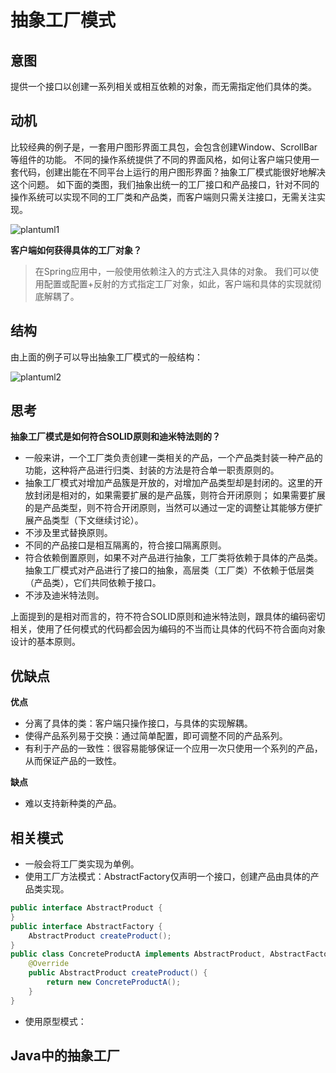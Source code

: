 # 抽象工厂模式

## 意图

提供一个接口以创建一系列相关或相互依赖的对象，而无需指定他们具体的类。

## 动机

比较经典的例子是，一套用户图形界面工具包，会包含创建Window、ScrollBar等组件的功能。
不同的操作系统提供了不同的界面风格，如何让客户端只使用一套代码，创建出能在不同平台上运行的用户图形界面？抽象工厂模式能很好地解决这个问题。
如下面的类图，我们抽象出统一的工厂接口和产品接口，针对不同的操作系统可以实现不同的工厂类和产品类，而客户端则只需关注接口，无需关注实现。

![plantuml1](http://www.plantuml.com/plantuml/proxy?cache=no&src=https://raw.githubusercontent.com/vulcan-0/design-pattern/master/src/main/java/org/vulcan/light/designpattern/creational/abstractfactory/plantuml1.puml)

**客户端如何获得具体的工厂对象？**

> 在Spring应用中，一般使用依赖注入的方式注入具体的对象。
> 我们可以使用配置或配置+反射的方式指定工厂对象，如此，客户端和具体的实现就彻底解耦了。

## 结构

由上面的例子可以导出抽象工厂模式的一般结构：

![plantuml2](http://www.plantuml.com/plantuml/proxy?cache=no&src=https://raw.githubusercontent.com/vulcan-0/design-pattern/master/src/main/java/org/vulcan/light/designpattern/creational/abstractfactory/plantuml2.puml)

## 思考

**抽象工厂模式是如何符合SOLID原则和迪米特法则的？**

- 一般来讲，一个工厂类负责创建一类相关的产品，一个产品类封装一种产品的功能，这种将产品进行归类、封装的方法是符合单一职责原则的。
- 抽象工厂模式对增加产品簇是开放的，对增加产品类型却是封闭的。这里的开放封闭是相对的，如果需要扩展的是产品簇，则符合开闭原则；
如果需要扩展的是产品类型，则不符合开闭原则，当然可以通过一定的调整让其能够方便扩展产品类型（下文继续讨论）。
- 不涉及里式替换原则。
- 不同的产品接口是相互隔离的，符合接口隔离原则。
- 符合依赖倒置原则，如果不对产品进行抽象，工厂类将依赖于具体的产品类。抽象工厂模式对产品进行了接口的抽象，高层类（工厂类）不依赖于低层类（产品类），它们共同依赖于接口。
- 不涉及迪米特法则。

上面提到的是相对而言的，符不符合SOLID原则和迪米特法则，跟具体的编码密切相关，使用了任何模式的代码都会因为编码的不当而让具体的代码不符合面向对象设计的基本原则。

## 优缺点

**优点**

- 分离了具体的类：客户端只操作接口，与具体的实现解耦。
- 使得产品系列易于交换：通过简单配置，即可调整不同的产品系列。
- 有利于产品的一致性：很容易能够保证一个应用一次只使用一个系列的产品，从而保证产品的一致性。

**缺点**

- 难以支持新种类的产品。

## 相关模式

- 一般会将工厂类实现为单例。
- 使用工厂方法模式：AbstractFactory仅声明一个接口，创建产品由具体的产品类实现。

```java
public interface AbstractProduct {
}
public interface AbstractFactory {
    AbstractProduct createProduct();
}
public class ConcreteProductA implements AbstractProduct, AbstractFactory {
    @Override 
    public AbstractProduct createProduct() {
        return new ConcreteProductA();
    }
}
```

- 使用原型模式：

## Java中的抽象工厂